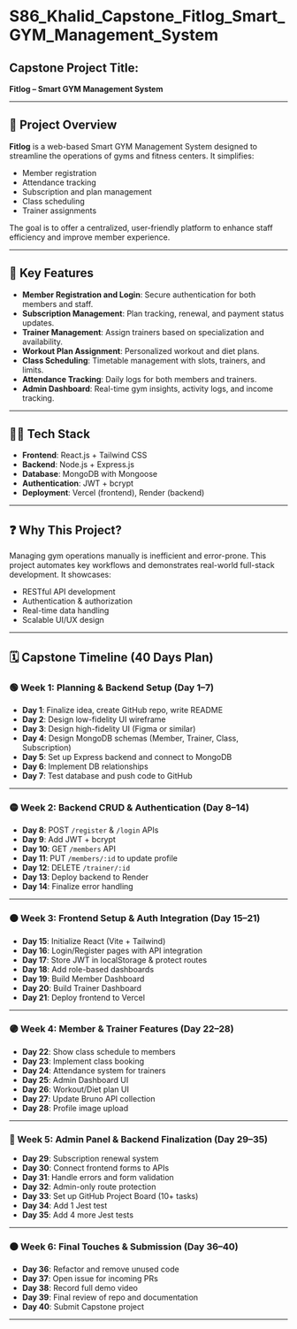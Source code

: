 # S86_Khalid_Capstone_Fitlog_Smart_GYM_Management_System

## Capstone Project Title:
**Fitlog – Smart GYM Management System**

---

## 📌 Project Overview

**Fitlog** is a web-based Smart GYM Management System designed to streamline the operations of gyms and fitness centers. It simplifies:
- Member registration  
- Attendance tracking  
- Subscription and plan management  
- Class scheduling  
- Trainer assignments  

The goal is to offer a centralized, user-friendly platform to enhance staff efficiency and improve member experience.

---

## 🚀 Key Features

- **Member Registration and Login**: Secure authentication for both members and staff.
- **Subscription Management**: Plan tracking, renewal, and payment status updates.
- **Trainer Management**: Assign trainers based on specialization and availability.
- **Workout Plan Assignment**: Personalized workout and diet plans.
- **Class Scheduling**: Timetable management with slots, trainers, and limits.
- **Attendance Tracking**: Daily logs for both members and trainers.
- **Admin Dashboard**: Real-time gym insights, activity logs, and income tracking.

---

## 🧑‍💻 Tech Stack

- **Frontend**: React.js + Tailwind CSS  
- **Backend**: Node.js + Express.js  
- **Database**: MongoDB with Mongoose  
- **Authentication**: JWT + bcrypt  
- **Deployment**: Vercel (frontend), Render (backend)

---

## ❓ Why This Project?

Managing gym operations manually is inefficient and error-prone. This project automates key workflows and demonstrates real-world full-stack development. It showcases:
- RESTful API development  
- Authentication & authorization  
- Real-time data handling  
- Scalable UI/UX design  

---

## 🗓️ Capstone Timeline (40 Days Plan)

### 🟢 Week 1: Planning & Backend Setup (Day 1–7)
- **Day 1**: Finalize idea, create GitHub repo, write README  
- **Day 2**: Design low-fidelity UI wireframe  
- **Day 3**: Design high-fidelity UI (Figma or similar)  
- **Day 4**: Design MongoDB schemas (Member, Trainer, Class, Subscription)  
- **Day 5**: Set up Express backend and connect to MongoDB  
- **Day 6**: Implement DB relationships  
- **Day 7**: Test database and push code to GitHub  

---

### 🟡 Week 2: Backend CRUD & Authentication (Day 8–14)
- **Day 8**: POST `/register` & `/login` APIs  
- **Day 9**: Add JWT + bcrypt  
- **Day 10**: GET `/members` API  
- **Day 11**: PUT `/members/:id` to update profile  
- **Day 12**: DELETE `/trainer/:id`  
- **Day 13**: Deploy backend to Render  
- **Day 14**: Finalize error handling  

---

### 🟠 Week 3: Frontend Setup & Auth Integration (Day 15–21)
- **Day 15**: Initialize React (Vite + Tailwind)  
- **Day 16**: Login/Register pages with API integration  
- **Day 17**: Store JWT in localStorage & protect routes  
- **Day 18**: Add role-based dashboards  
- **Day 19**: Build Member Dashboard  
- **Day 20**: Build Trainer Dashboard  
- **Day 21**: Deploy frontend to Vercel  

---

### 🟣 Week 4: Member & Trainer Features (Day 22–28)
- **Day 22**: Show class schedule to members  
- **Day 23**: Implement class booking  
- **Day 24**: Attendance system for trainers  
- **Day 25**: Admin Dashboard UI  
- **Day 26**: Workout/Diet plan UI  
- **Day 27**: Update Bruno API collection  
- **Day 28**: Profile image upload  

---

### 🔵 Week 5: Admin Panel & Backend Finalization (Day 29–35)
- **Day 29**: Subscription renewal system  
- **Day 30**: Connect frontend forms to APIs  
- **Day 31**: Handle errors and form validation  
- **Day 32**: Admin-only route protection  
- **Day 33**: Set up GitHub Project Board (10+ tasks)  
- **Day 34**: Add 1 Jest test  
- **Day 35**: Add 4 more Jest tests  

---

### 🟤 Week 6: Final Touches & Submission (Day 36–40)
- **Day 36**: Refactor and remove unused code  
- **Day 37**: Open issue for incoming PRs  
- **Day 38**: Record full demo video  
- **Day 39**: Final review of repo and documentation  
- **Day 40**: Submit Capstone project  

---

